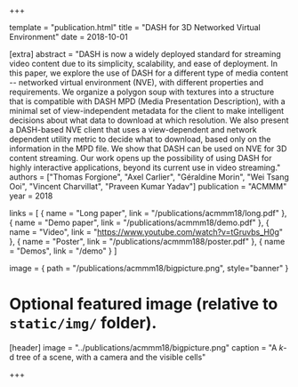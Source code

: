 +++

template = "publication.html"
title = "DASH for 3D Networked Virtual Environment"
date = 2018-10-01

[extra]
abstract = "DASH is now a widely deployed standard for streaming video content due to its simplicity, scalability, and ease of deployment. In this paper, we explore the use of DASH for a different type of media content -- networked virtual environment (NVE), with different properties and requirements. We organize a polygon soup with textures into a structure that is compatible with DASH MPD (Media Presentation Description), with a minimal set of view-independent metadata for the client to make intelligent decisions about what data to download at which resolution. We also present a DASH-based NVE client that uses a view-dependent and network dependent utility metric to decide what to download, based only on the information in the MPD file. We show that DASH can be used on NVE for 3D content streaming. Our work opens up the possibility of using DASH for highly interactive applications, beyond its current use in video streaming."
authors = ["Thomas Forgione", "Axel Carlier", "Géraldine Morin", "Wei Tsang Ooi", "Vincent Charvillat", "Praveen Kumar Yadav"]
publication = "ACMMM"
year = 2018

links = [
    { name = "Long paper", link = "/publications/acmmm18/long.pdf" },
    { name = "Demo paper", link = "/publications/acmmm18/demo.pdf" },
    { name = "Video", link = "https://www.youtube.com/watch?v=tGruvbs_H0g" },
    { name = "Poster", link = "/publications/acmmm188/poster.pdf" },
    { name = "Demos", link = "/demo" }
]

image = { path = "/publications/acmmm18/bigpicture.png", style="banner" }

# Optional featured image (relative to `static/img/` folder).
[header]
image = "../publications/acmmm18/bigpicture.png"
caption = "A $k$-d tree of a scene, with a camera and the visible cells"

+++

